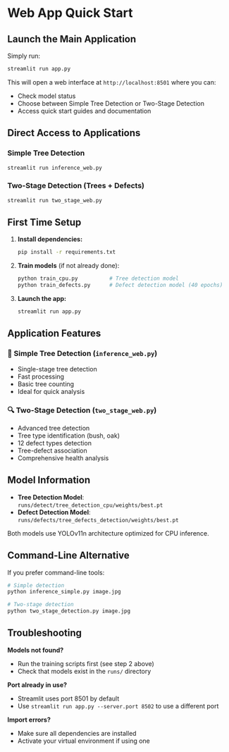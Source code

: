 # Web App Quick Start

## Launch the Main Application

Simply run:
```bash
streamlit run app.py
```

This will open a web interface at `http://localhost:8501` where you can:
- Check model status
- Choose between Simple Tree Detection or Two-Stage Detection
- Access quick start guides and documentation

## Direct Access to Applications

### Simple Tree Detection
```bash
streamlit run inference_web.py
```

### Two-Stage Detection (Trees + Defects)
```bash
streamlit run two_stage_web.py
```

## First Time Setup

1. **Install dependencies:**
   ```bash
   pip install -r requirements.txt
   ```

2. **Train models** (if not already done):
   ```bash
   python train_cpu.py          # Tree detection model
   python train_defects.py      # Defect detection model (40 epochs)
   ```

3. **Launch the app:**
   ```bash
   streamlit run app.py
   ```

## Application Features

### 🌳 Simple Tree Detection (`inference_web.py`)
- Single-stage tree detection
- Fast processing
- Basic tree counting
- Ideal for quick analysis

### 🔍 Two-Stage Detection (`two_stage_web.py`)
- Advanced tree detection
- Tree type identification (bush, oak)
- 12 defect types detection
- Tree-defect association
- Comprehensive health analysis

## Model Information

- **Tree Detection Model**: `runs/detect/tree_detection_cpu/weights/best.pt`
- **Defect Detection Model**: `runs/defects/tree_defects_detection/weights/best.pt`

Both models use YOLOv11n architecture optimized for CPU inference.

## Command-Line Alternative

If you prefer command-line tools:

```bash
# Simple detection
python inference_simple.py image.jpg

# Two-stage detection
python two_stage_detection.py image.jpg
```

## Troubleshooting

**Models not found?**
- Run the training scripts first (see step 2 above)
- Check that models exist in the `runs/` directory

**Port already in use?**
- Streamlit uses port 8501 by default
- Use `streamlit run app.py --server.port 8502` to use a different port

**Import errors?**
- Make sure all dependencies are installed
- Activate your virtual environment if using one
